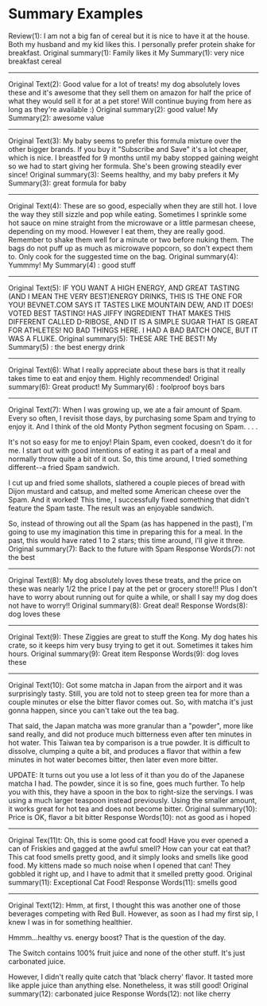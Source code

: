 # Summary Examples

Review(1): I am not a big fan of cereal but it is nice to have it at the house. Both my husband and my kid likes this. I personally prefer protein shake for breakfast.
Original summary(1): Family likes it
My Summary(1): very nice breakfast cereal
<hr>
Original Text(2): Good value for a lot of treats! my dog absolutely loves these and it's awesome that they sell them on amazon for half the price of what they would sell it for at a pet store! Will continue buying from here as long as they're available :)
Original summary(2): good value!
My Summary(2): awesome value
<hr>
Original Text(3): My baby seems to prefer this formula mixture over the other bigger brands. If you buy it "Subscribe and Save" it's a lot cheaper, which is nice. I breastfed for 9 months until my baby stopped gaining weight so we had to start giving her formula. She's been growing steadily ever since!
Original summary(3): Seems healthy, and my baby prefers it
My Summary(3): great formula for baby
<hr>
Original Text(4): These are so good, especially when they are still hot. I love the way they still sizzle and pop while eating. Sometimes I sprinkle some hot sauce on mine straight from the microwave or a little parmesan cheese, depending on my mood. However I eat them, they are really good. Remember to shake them well for a minute or two before nuking them. The bags do not puff up as much as microwave popcorn, so don't expect them to. Only cook for the suggested time on the bag.
Original summary(4): Yummmy!
My Summary(4) : good stuff
<hr>
Original Text(5): IF YOU WANT A HIGH ENERGY, AND GREAT TASTING (AND I MEAN THE VERY BEST)ENERGY DRINKS, THIS IS THE ONE FOR YOU! BEVNET.COM SAYS IT TASTES LIKE MOUNTAIN DEW, AND IT DOES! VOTED BEST TASTING! HAS JIFFY INGREDIENT THAT MAKES THIS DIFFERENT CALLED D-RIBOSE, AND IT IS A SIMPLE SUGAR THAT IS GREAT FOR ATHLETES! NO BAD THINGS HERE. I HAD A BAD BATCH ONCE, BUT IT WAS A FLUKE.
Original summary(5): THESE ARE THE BEST!
My Summary(5) : the best energy drink
<hr>
Original Text(6): What I really appreciate about these bars is that it really takes time to eat and enjoy them. Highly recommended!
Original summary(6): Great product!
My Summary(6) : foolproof boys bars
<hr>
Original Text(7): When I was growing up, we ate a fair amount of Spam. Every so often, I revisit those days, by purchasing some Spam and trying to enjoy it. And I think of the old Monty Python segment focusing on Spam. . . .

It's not so easy for me to enjoy! Plain Spam, even cooked, doesn't do it for me. I start out with good intentions of eating it as part of a meal and normally throw quite a bit of it out. So, this time around, I tried something different--a fried Spam sandwich.

I cut up and fried some shallots, slathered a couple pieces of bread with Dijon mustard and catsup, and melted some American cheese over the Spam. And it worked! This time, I successfully fixed something that didn't feature the Spam taste. The result was an enjoyable sandwich.

So, instead of throwing out all the Spam (as has happened in the past), I'm going to use my imagination this time in preparing this for a meal. In the past, this would have rated 1 to 2 stars; this time around, I'll give it three.
Original summary(7): Back to the future with Spam
Response Words(7): not the best
<hr>
Original Text(8): My dog absolutely loves these treats, and the price on these was nearly 1/2 the price I pay at the pet or grocery store!!! Plus I don't have to worry about running out for quite a while, or shall I say my dog does not have to worry!!
Original summary(8): Great deal!
Response Words(8): dog loves these
<hr>
Original Text(9): These Ziggies are great to stuff the Kong. My dog hates his crate, so it keeps him very busy trying to get it out.
Sometimes it takes him hours.
Original summary(9): Great item
Response Words(9): dog loves these
<hr>
Original Text(10): Got some matcha in Japan from the airport and it was surprisingly tasty. Still, you are told not to steep green tea for more than a couple minutes or else the bitter flavor comes out. So, with matcha it's just gonna happen, since you can't take out the tea bag.

That said, the Japan matcha was more granular than a "powder", more like sand really, and did not produce much bitterness even after ten minutes in hot water. This Taiwan tea by comparison is a true powder. It is difficult to dissolve, clumping a quite a bit, and produces a flavor that within a few minutes in hot water becomes bitter, then later even more bitter.

UPDATE: It turns out you use a lot less of it than you do of the Japanese matcha I had. The powder, since it is so fine, goes much further. To help you with this, they have a spoon in the box to right-size the servings. I was using a much larger teaspoon instead previously. Using the smaller amount, it works great for hot tea and does not become bitter.
Original summary(10): Price is OK, flavor a bit bitter
Response Words(10): not as good as i hoped
<hr>
Original Tex(11)t: Oh, this is some good cat food!
Have you ever opened a can of Friskies and gagged at the awful smell? How can your cat eat that?
This cat food smells pretty good, and it simply looks and smells like good food. My kittens made so much noise when I opened that can! They gobbled it right up, and I have to admit that it smelled pretty good.
Original summary(11): Exceptional Cat Food!
Response Words(11): smells good
<hr>
Original Text(12): Hmm, at first, I thought this was another one of those beverages competing with Red Bull. However, as soon as I had my first sip, I knew I was in for something healthier.

Hmmm...healthy vs. energy boost? That is the question of the day.

The Switch contains 100% fruit juice and none of the other stuff. It's just carbonated juice.

However, I didn't really quite catch that 'black cherry' flavor. It tasted more like apple juice than anything else. Nonetheless, it was still good!
Original summary(12): carbonated juice
Response Words(12): not like cherry
